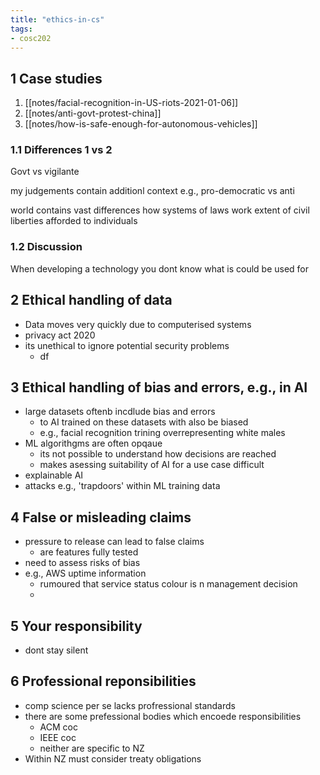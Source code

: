 ```yaml
---
title: "ethics-in-cs"
tags: 
- cosc202
---
```


## 1 Case studies

1. [[notes/facial-recognition-in-US-riots-2021-01-06]]
2. [[notes/anti-govt-protest-china]]
3. [[notes/how-is-safe-enough-for-autonomous-vehicles]]

### 1.1 Differences 1 vs 2
Govt vs vigilante

my judgements contain additionl context
	e.g., pro-democratic vs anti
	
world contains vast differences
	how systems of laws work
	extent of civil liberties afforded to individuals

### 1.2 Discussion
When developing a technology you dont know what is could be used for

## 2 Ethical handling of data
- Data moves very quickly due to computerised systems
- privacy act 2020
- its unethical to ignore potential security problems
	- df

## 3 Ethical handling of bias and errors, e.g., in AI
- large datasets oftenb incdlude bias and errors
	- to AI trained on these datasets with also be biased
	- e.g., facial recognition trining overrepresenting white males
- ML algorithgms are often opqaue
	- its not possible to understand how decisions are reached
	- makes asessing suitability of AI for a use case difficult
- explainable AI
- attacks e.g., 'trapdoors' within ML training data 

## 4 False or misleading claims
- pressure to release can lead to false claims
	- are features fully tested
- need to assess risks of bias
- e.g., AWS uptime information
	- rumoured that service status colour is n management decision
	- 

## 5 Your responsibility
- dont stay silent

## 6 Professional reponsibilities
- comp science per se lacks profressional standards
- there are some prefessional bodies which encoede responsibilities
	- ACM coc
	- IEEE coc
	- neither are specific to NZ
- Within NZ must consider treaty obligations
